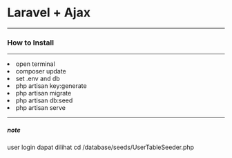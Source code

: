 <h1>Laravel + Ajax</h1>
<hr>
<h3>How to Install</h3>
<hr>
<p>
    <li>open terminal</li>
    <li>composer update</li>
    <li>set .env and db</li>
    <li>php artisan key:generate</li>
    <li>php artisan migrate</li>
    <li>php artisan db:seed</li>
    <li>php artisan serve</li>
</p>
<hr>
<h5>note</h5>
<p>user login dapat dilihat cd /database/seeds/UserTableSeeder.php</p>



